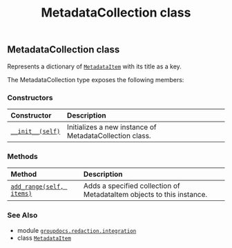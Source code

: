 ﻿---
title: MetadataCollection class
second_title: GroupDocs.Redaction for Python via .NET API References
description: 
type: docs
weight: 110
url: /python-net/groupdocs.redaction.integration/metadatacollection/
is_root: false
---

## MetadataCollection class

Represents a dictionary of [`MetadataItem`](/redaction/python-net/groupdocs.redaction.integration/metadataitem) with its title as a key.



The MetadataCollection type exposes the following members:

### Constructors
| Constructor | Description |
| :- | :- |
| [`__init__(self)`](/redaction/python-net/groupdocs.redaction.integration/metadatacollection/__init__/#) | Initializes a new instance of MetadataCollection class. |


### Methods
| Method | Description |
| :- | :- |
| [`add_range(self, items)`](/redaction/python-net/groupdocs.redaction.integration/metadatacollection/add_range/#groupdocs.redaction.integration.metadatacollection) | Adds a specified collection of MetadataItem objects to this instance. |



### See Also
* module [`groupdocs.redaction.integration`](..)
* class [`MetadataItem`](/redaction/python-net/groupdocs.redaction.integration/metadataitem)

